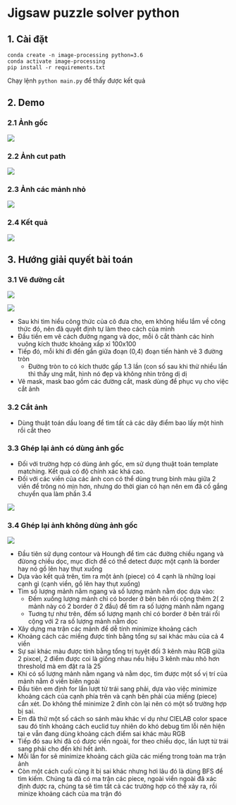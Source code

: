 # Jigsaw puzzle solver python

## 1. Cài đặt

```
conda create -n image-processing python=3.6
conda activate image-processing
pip install -r requirements.txt
```

Chạy lệnh `python main.py` để thấy được kết quả

## 2. Demo

### 2.1 Ảnh gốc

![](1.jpg)

### 2.2 Ảnh cut path

![](./assets/1.png)

### 2.3 Ảnh các mảnh nhỏ

![](./assets/1_random.png)

### 2.4 Kết quả

![](./assets/result.png)

## 3. Hướng giải quyết bài toán

### 3.1 Vẽ đường cắt

![](./assets/p-m-10.png)

![](./assets/draw_circle.jpg)

- Sau khi tìm hiểu công thức của cô đưa cho, em không hiểu lắm về công thức đó, nên đã quyết định tự làm theo cách của mình
- Đầu tiền em vẽ cách đường ngang và dọc, mỗi ô cắt thành các hình vuông kích thước khoảng xấp xỉ 100x100
- Tiếp đó, mỗi khi đi đến gần giữa đoạn (0,4) đoạn tiến hành vẽ 3 đường tròn
  - Đường tròn to có kích thước gấp 1.3 lần (con số sau khi thử nhiều lần thì thấy ưng mắt, hình nó đẹp và không nhìn trông dị dị
- Vẽ mask, mask bao gồm các đường cắt, mask dùng để phục vụ cho việc cắt ảnh

### 3.2 Cắt ảnh

- Dùng thuật toán dầu loang để tìm tất cả các dãy điểm bao lấy một hình rồi cắt theo

### 3.3 Ghép lại ảnh **có** dùng ảnh gốc

- Đối với trường hợp có dùng ảnh gốc, em sử dụng thuật toán template matching. Kết quả có độ chính xác khá cao. 
- Đối với các viền của các ảnh con có thể dùng trung bình màu giữa 2 viền để trông nó mịn hơn, nhưng do thời gian có hạn nên em đã cố gắng chuyển qua làm phần 3.4

![](./assets/result.png)

### 3.4 Ghép lại ảnh **không** dùng ảnh gốc

![](./assets/border.jpg)

- Đầu tiên sử dụng contour và Houngh để tìm các đường chiều ngang và đừong chiều dọc, mục đích để có thể detect được một cạnh là border hay nó gồ lên hay thụt xuống
- Dựa vào kết quả trên, tìm ra một ảnh (piece) có 4 cạnh là những loại cạnh gì (cạnh viền, gồ lên hay thụt xuống)
- Tìm số lượng mảnh nằm ngang và số lượng mảnh nằm dọc dựa vào:
  - Đếm xuống lượng mảnh chỉ có border ở bên bên rồi cộng thêm 2( 2 mảnh này có 2 border ở 2 đầu) để tìm ra số lượng mảnh nằm ngang
  - Tuơng tự như trên, đếm số lượng mạnh chỉ có border ở bên trái rồi cộng với 2 ra số lượng mảnh nằm dọc
- Xây dựng ma trận các mảnh để dễ tính minimize khoảng cách
- Khoảng cách các miếng được tính bằng tổng sự sai khác màu của cả 4 viền
- Sự sai khác màu được tính bằng tổng trị tuyệt đối 3 kênh màu RGB giữa 2 pixcel, 2 điểm được coi là giống nhau nếu hiệu 3 kênh màu nhỏ hơn threshold mà em đặt ra là 25
- Khi có số lượng mảnh nằm ngang và nằm dọc, tìm được một số vị trí của mảnh nằm ở viền biên ngoài
- Đầu tiên em định for lần lượt từ trái sang phải, dựa vào việc minimize khoảng cách của cạnh phía trên và cạnh bên phải của miếng (piece) cần xét. Do không thể minimize 2 đỉnh còn lại nên có một số trường hợp bị sai.
- Em đã thử một số cách so sánh màu khác ví dụ như CIELAB color space sau đó tính khoảng cách euclid tuy nhiên do khó debug tìm lỗi nên hiện tại e vẫn đang dùng khoảng cách điểm sai khác màu RGB
- Tiếp đó sau khi đã có được viền ngoài, for theo chiều dọc, lần lượt từ trái sang phải cho đến khi hết ảnh.
- Mỗi lần for sẽ minimize khoảng cách giữa các miếng trong toàn ma trận ảnh
- Còn một cách cuối cùng ít bị sai khác nhưng hơi lâu đó là dùng BFS để tìm kiếm. Chúng ta đã có ma trận các piece, ngoài viền ngoài đã xác định được ra, chúng ta sẽ tìm tất cả các trường hợp có thể xảy ra, rồi minize khoảng cách của ma trận đó